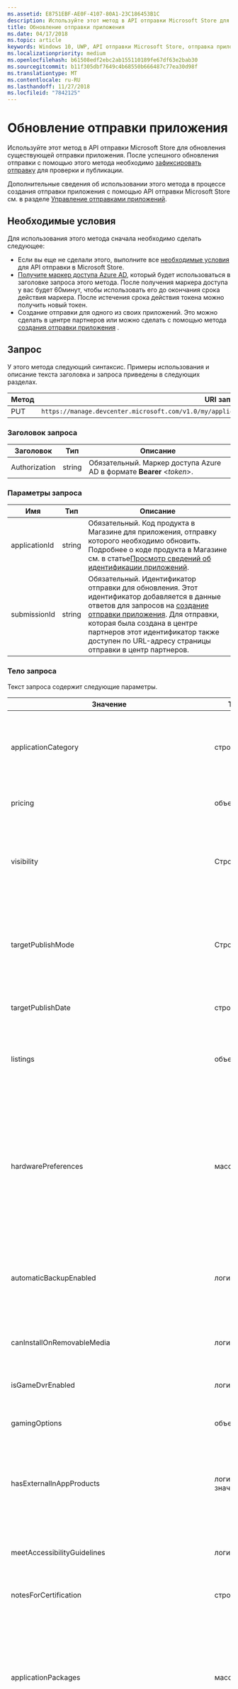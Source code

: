 ```yaml
---
ms.assetid: E8751EBF-AE0F-4107-80A1-23C186453B1C
description: Используйте этот метод в API отправки Microsoft Store для обновления существующей отправки приложения.
title: Обновление отправки приложения
ms.date: 04/17/2018
ms.topic: article
keywords: Windows 10, UWP, API отправки Microsoft Store, отправка приложения, обновление
ms.localizationpriority: medium
ms.openlocfilehash: b61508edf2ebc2ab155110189fe67df63e2bab30
ms.sourcegitcommit: b11f305dbf7649c4b68550b666487c77ea30d98f
ms.translationtype: MT
ms.contentlocale: ru-RU
ms.lasthandoff: 11/27/2018
ms.locfileid: "7842125"
---
```

# <a name="update-an-app-submission"></a>Обновление отправки приложения

Используйте этот метод в API отправки Microsoft Store для обновления существующей отправки приложения. После успешного обновления отправки с помощью этого метода необходимо [зафиксировать отправку](commit-an-app-submission.md) для проверки и публикации.

Дополнительные сведения об использовании этого метода в процессе создания отправки приложения с помощью API отправки Microsoft Store см. в разделе [Управление отправками приложений](manage-app-submissions.md).

## <a name="prerequisites"></a>Необходимые условия

Для использования этого метода сначала необходимо сделать следующее:

* Если вы еще не сделали этого, выполните все [необходимые условия](create-and-manage-submissions-using-windows-store-services.md#prerequisites) для API отправки в Microsoft Store.
* [Получите маркер доступа Azure AD](create-and-manage-submissions-using-windows-store-services.md#obtain-an-azure-ad-access-token), который будет использоваться в заголовке запроса этого метода. После получения маркера доступа у вас будет 60минут, чтобы использовать его до окончания срока действия маркера. После истечения срока действия токена можно получить новый токен.
* Создание отправки для одного из своих приложений. Это можно сделать в центре партнеров или можно сделать с помощью метода [создания отправки приложения](create-an-app-submission.md) .

## <a name="request"></a>Запрос

У этого метода следующий синтаксис. Примеры использования и описание текста заголовка и запроса приведены в следующих разделах.

| Метод | URI запроса                                                      |
|--------|------------------------------------------------------------------|
| PUT   | ```https://manage.devcenter.microsoft.com/v1.0/my/applications/{applicationId}/submissions/{submissionId}  ``` |


### <a name="request-header"></a>Заголовок запроса

| Заголовок        | Тип   | Описание                                                                 |
|---------------|--------|-----------------------------------------------------------------------------|
| Authorization | string | Обязательный. Маркер доступа Azure AD в формате **Bearer** &lt;*token*&gt;. |


### <a name="request-parameters"></a>Параметры запроса

| Имя        | Тип   | Описание                                                                 |
|---------------|--------|-----------------------------------------------------------------------------|
| applicationId | string | Обязательный. Код продукта в Магазине для приложения, отправку которого необходимо обновить. Подробнее о коде продукта в Магазине см. в статье[Просмотр сведений об идентификации приложений](https://msdn.microsoft.com/windows/uwp/publish/view-app-identity-details).  |
| submissionId | string | Обязательный. Идентификатор отправки для обновления. Этот идентификатор добавляется в данные ответов для запросов на [создание отправки приложения](create-an-app-submission.md). Для отправки, которая была создана в центре партнеров этот идентификатор также доступен по URL-адресу страницы отправки в центр партнеров.  |


### <a name="request-body"></a>Тело запроса

Текст запроса содержит следующие параметры.

| Значение      | Тип   | Описание                                                                                                                                                                                                                                                                         |
|------------|--------|----------------------------------------------------------------------------------------------------------------------------------------------------------------------------------------------------------------------------------------------------------------------------------------|
| applicationCategory           | строка  |   Строка, указывающая [категорию или подкатегорию](https://msdn.microsoft.com/windows/uwp/publish/category-and-subcategory-table) для вашего приложения. Категории и подкатегории объединяются в одну строку с помощью символа подчеркивания "_", например **BooksAndReference_EReader**.      |  
| pricing           |  объект  | Объект, содержащий сведения о цене приложения. Дополнительные сведения см. в разделе [Ресурс Pricing](manage-app-submissions.md#pricing-object).       |   
| visibility           |  Строка  |  Видимость приложения. Может принимать одно из следующих значений. <ul><li>Hidden (Скрыто)</li><li>Public (Общее)</li><li>Private (Частное)</li><li>NotSet (Не задано)</li></ul>       |   
| targetPublishMode           | Строка  | Режим публикации для отправки. Может принимать одно из следующих значений. <ul><li>Immediate (Незамедлительно)</li><li>Manual (Вручную)</li><li>SpecificDate (Указанная дата)</li></ul> |
| targetPublishDate           | строка  | Дата публикации отправки в формате ISO 8601, если для *targetPublishMode* задано значение SpecificDate.  |  
| listings           |   объект  |  Словарь пар "ключ-значение", где каждый ключ является кодом страны, а каждое значение — объект [ресурса Listing](manage-app-submissions.md#listing-object), содержащий данные описания приложения.       |   
| hardwarePreferences           |  массив  |   Массив строк, определяющих [предпочтения оборудования](https://msdn.microsoft.com/windows/uwp/publish/enter-app-properties#hardware_preferences) для приложения. Может принимать одно из следующих значений. <ul><li>Touch (Сенсорное устройство)</li><li>Keyboard (Клавиатура)</li><li>Mouse (Мышь)</li><li>Camera (Камера)</li><li>NfcHce</li><li>Nfc</li><li>BluetoothLE</li><li>Telephony (Телефония)</li></ul>     |   
| automaticBackupEnabled           |  логический  |   Указывает, может ли Windows включать данные этого приложения в автоматические резервные копии, записываемые в OneDrive. Подробные сведения см. в разделе [Объявления приложений](https://msdn.microsoft.com/windows/uwp/publish/app-declarations).   |   
| canInstallOnRemovableMedia           |  логический  |   Указывает, могут ли клиенты устанавливать приложение на съемный носитель. Подробные сведения см. в разделе [Объявления приложений](https://msdn.microsoft.com/windows/uwp/publish/app-declarations).     |   
| isGameDvrEnabled           |  логический |   Указывает, включена ли для приложения функция DVR для игр.    |   
| gamingOptions           |  объект |   Массив, содержащий один [ресурс параметров игры](manage-app-submissions.md#gaming-options-object), который определяет относящиеся к игре параметры для приложения.     |   
| hasExternalInAppProducts           |     логическое значение          |   Указывает, позволяет ли приложение пользователям делать покупки без использования коммерческой системы Microsoft Store. Подробные сведения см. в разделе [Объявления приложений](https://msdn.microsoft.com/windows/uwp/publish/app-declarations).     |   
| meetAccessibilityGuidelines           |    логический           |  Указывает, проверено ли приложение на соответствие рекомендациям по специальным возможностям. Подробные сведения см. в разделе [Объявления приложений](https://msdn.microsoft.com/windows/uwp/publish/app-declarations).      |   
| notesForCertification           |  строка  |   Содержит [заметки по сертификации](https://msdn.microsoft.com/windows/uwp/publish/notes-for-certification) приложения.    |    
| applicationPackages           |   массив  | Содержит объекты, предоставляющие сведения о каждом пакете в отправке. Дополнительные сведения см. в разделе [Пакет приложения](manage-app-submissions.md#application-package-object). При вызове этого метода для обновления отправки приложения в теле запроса должны присутствовать только значения *fileName*, *fileStatus*, *minimumDirectXVersion* и *minimumSystemRam* этих объектов. Остальные значения заполняются центром партнеров.   |    
| packageDeliveryOptions    | объект  | Содержит параметры постепенного выпуска пакета и обязательного обновления для отправки. Подробнее см. в разделе [Объект параметров доставки пакета](manage-app-submissions.md#package-delivery-options-object).  |
| enterpriseLicensing           |  Строка  |  Одно из [значений, связанных с корпоративным лицензированием](manage-app-submissions.md#enterprise-licensing), задающих поведение приложения в отношении корпоративного лицензирования.  |    
| allowMicrosftDecideAppAvailabilityToFutureDeviceFamilies           |  логический   |  Указывает, разрешено ли Майкрософт [делать приложение доступным для будущих семействустройств Windows 10.](https://msdn.microsoft.com/windows/uwp/publish/set-app-pricing-and-availability#windows-10-device-families).    |    
| allowTargetFutureDeviceFamilies           | логический   |  Указывает, может ли приложение [быть предназначено для будущих семейств устройств Windows 10](https://msdn.microsoft.com/windows/uwp/publish/set-app-pricing-and-availability#windows-10-device-families).     |   
| trailers           |  массив |   Массив, содержащий до [ресурсов трейлеров](manage-app-submissions.md#trailer-object), представляющие видеотрейлеры для описания приложения.   |   


### <a name="request-example"></a>Пример запроса

В следующем примере показано обновление отправки приложения.

```json
PUT https://manage.devcenter.microsoft.com/v1.0/my/applications/9NBLGGH4R315/submissions/1152921504621230023 HTTP/1.1
Authorization: Bearer <your access token>
Content-Type: application/json
{
  "applicationCategory": "BooksAndReference_EReader",
  "pricing": {
    "trialPeriod": "FifteenDays",
    "marketSpecificPricings": {},
    "sales": [],
    "priceId": "Tier2"
  },
  "visibility": "Public",
  "targetPublishMode": "Manual",
  "targetPublishDate": "1601-01-01T00:00:00Z",
  "listings": {
    "en-us": {
      "baseListing": {
        "copyrightAndTrademarkInfo": "",
        "keywords": [
              "epub"
            ],
        "licenseTerms": "",
        "privacyPolicy": "",
        "supportContact": "",
        "websiteUrl": "",
        "description": "Description",
        "features": [
              "Free ebook reader"
            ],
        "releaseNotes": "",
        "images": [
          {
            "fileName": "contoso.png",
            "fileStatus": "Uploaded",
            "id": "1152921504672272757",
            "imageType": "Screenshot"
          }
        ],
        "recommendedHardware": [],
        "title": "Contoso ebook reader"
      },
      "platformOverrides": {
        "Windows81": {
          "description": "Ebook reader for Windows 8.1"
        }
      }
    }
  },
  "hardwarePreferences": [
    "Touch"
  ],
  "automaticBackupEnabled": false,
  "canInstallOnRemovableMedia": true,
  "isGameDvrEnabled": false,
  "gamingOptions": [],
  "hasExternalInAppProducts": false,
  "meetAccessibilityGuidelines": true,
  "notesForCertification": "",
  "applicationPackages": [
    {
      "fileName": "contoso_app.appx",
      "fileStatus": "PendingUpload",
      "minimumDirectXVersion": "None",
      "minimumSystemRam": "None"
    }
  ],
  "packageDeliveryOptions": {
    "packageRollout": {
        "isPackageRollout": false,
        "packageRolloutPercentage": 0.0,
        "packageRolloutStatus": "PackageRolloutNotStarted",
        "fallbackSubmissionId": "0"
    },
    "isMandatoryUpdate": false,
    "mandatoryUpdateEffectiveDate": "1601-01-01T00:00:00.0000000Z"
  },
  "enterpriseLicensing": "Online",
  "allowMicrosoftDecideAppAvailabilityToFutureDeviceFamilies": true,
  "allowTargetFutureDeviceFamilies": {
    "Desktop": false,
    "Mobile": true,
    "Holographic": true,
    "Xbox": false,
    "Team": true
  },
  "trailers": []
}
```

## <a name="response"></a>Ответ

В следующем примере представлен текст ответа JSON в случае успешного вызова этого метода. В теле ответа содержатся сведения об обновленной отправке. Дополнительные сведения о значениях в тексте ответа см. в разделе [Ресурс отправки приложения](manage-app-submissions.md#app-submission-object).

```json
{
  "id": "1152921504621243540",
  "applicationCategory": "BooksAndReference_EReader",
  "pricing": {
    "trialPeriod": "FifteenDays",
    "marketSpecificPricings": {},
    "sales": [],
    "priceId": "Tier2"
  },
  "visibility": "Public",
  "targetPublishMode": "Manual",
  "targetPublishDate": "1601-01-01T00:00:00Z",
  "listings": {
    "en-us": {
      "baseListing": {
        "copyrightAndTrademarkInfo": "",
        "keywords": [
           "epub"
        ],
        "licenseTerms": "",
        "privacyPolicy": "",
        "supportContact": "",
        "websiteUrl": "",
        "description": "Description",
        "features": [
          "Free ebook reader"
        ],
        "releaseNotes": "",
        "images": [
          {
            "fileName": "contoso.png",
            "fileStatus": "Uploaded",
            "id": "1152921504672272757",
            "imageType": "Screenshot"
          }
        ],
        "recommendedHardware": [],
        "title": "Contoso ebook reader"
      },
      "platformOverrides": {
        "Windows81": {
          "description": "Ebook reader for Windows 8.1",
        }
      }
    }
  },
  "hardwarePreferences": [
    "Touch"
  ],
  "automaticBackupEnabled": false,
  "canInstallOnRemovableMedia": true,
  "isGameDvrEnabled": false,
  "gamingOptions": [],
  "hasExternalInAppProducts": false,
  "meetAccessibilityGuidelines": true,
  "notesForCertification": "",
  "status": "PendingCommit",
  "statusDetails": {
    "errors": [],
    "warnings": [],
    "certificationReports": []
  },
  "fileUploadUrl": "https://productingestionbin1.blob.core.windows.net/ingestion/387a9ea8-a412-43a9-8fb3-a38d03eb483d?sv=2014-02-14&sr=b&sig=sdd12JmoaT6BhvC%2BZUrwRweA%2Fkvj%2BEBCY09C2SZZowg%3D&se=2016-06-17T18:32:26Z&sp=rwl",
  "applicationPackages": [
    {
      "fileName": "contoso_app.appx",
      "fileStatus": "PendingUpload",
      "id": "1152921504620138797",
      "version": "1.0.0.0",
      "architecture": "ARM",
      "languages": [
        "en-US"
      ],
      "capabilities": [
        "ID_RESOLUTION_HD720P",
        "ID_RESOLUTION_WVGA",
        "ID_RESOLUTION_WXGA"
      ],
      "minimumDirectXVersion": "None",
      "minimumSystemRam": "None",
      "targetDeviceFamilies": [
        "Windows.Mobile min version 10.0.10240.0"
      ]
    }
  ],
  "packageDeliveryOptions": {
    "packageRollout": {
        "isPackageRollout": false,
        "packageRolloutPercentage": 0.0,
        "packageRolloutStatus": "PackageRolloutNotStarted",
        "fallbackSubmissionId": "0"
    },
    "isMandatoryUpdate": false,
    "mandatoryUpdateEffectiveDate": "1601-01-01T00:00:00.0000000Z"
  },
  "enterpriseLicensing": "Online",
  "allowMicrosoftDecideAppAvailabilityToFutureDeviceFamilies": true,
  "allowTargetFutureDeviceFamilies": {
    "Desktop": false,
    "Mobile": true,
    "Holographic": true,
    "Xbox": false,
    "Team": true
  },
  "friendlyName": "Submission 2",
  "trailers": []
}
```

## <a name="error-codes"></a>Коды ошибок

Если запрос не удается выполнить, ответ будет содержать один из следующих кодов ошибок HTTP.

| Код ошибки |  Описание   |
|--------|------------------|
| 400  | Не удалось обновить отправку. Недопустимый запрос. |
| 409  | Не удалось обновить отправку из-за текущего состояния приложения или приложение использует компонент центра партнеров, [в настоящее время не поддерживается API отправки Microsoft Store](create-and-manage-submissions-using-windows-store-services.md#not_supported). |   


## <a name="related-topics"></a>Статьи по теме

* [Создание отправок и управление ими с помощью служб Microsoft Store](create-and-manage-submissions-using-windows-store-services.md)
* [Получение отправки приложения](get-an-app-submission.md)
* [Создание отправки приложения](create-an-app-submission.md)
* [Подтверждение отправки приложения](commit-an-app-submission.md)
* [Удаление отправки приложения](delete-an-app-submission.md)
* [Получение состояния отправки приложения](get-status-for-an-app-submission.md)
